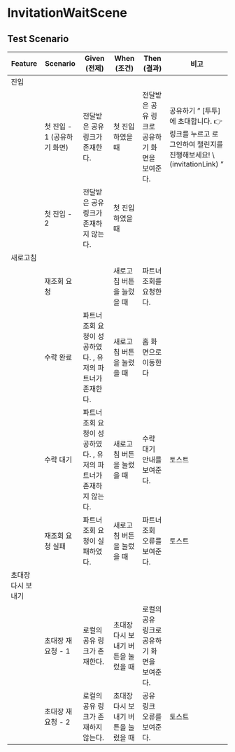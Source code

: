 # InvitationWaitScene

## Test Scenario

| Feature    | Scenario           | Given (전제)                             | When (조건)            | Then (결과)                  | 비고                                                                     |
| ---------- | ------------------ | -------------------------------------- | -------------------- | -------------------------- | ---------------------------------------------------------------------- |
| 진입         |                    |                                        |                      |                            |                                                                        |
|            | 첫 진입 - 1 (공유하기 화면) | 전달받은 공유 링크가 존재한다.                      | 첫 진입하였을 때            | 전달받은 공유 링크로 공유하기 화면을 보여준다. | 공유하기 ” [투투]에 초대합니다. 👉 링크를 누르고 로그인하여 챌린지를 진행해보세요! \\(invitationLink) ” |
|            | 첫 진입 - 2           | 전달받은 공유 링크가 존재하지 않는다.                  | 첫 진입하였을때             |                            |                                                                        |
| 새로고침       |                    |                                        |                      |                            |                                                                        |
|            | 재조회 요청             |                                        | 새로고침 버튼을 눌렀을 때       | 파트너 조회를 요청한다.              |                                                                        |
|            | 수락 완료              | 파트너 조회 요청이 성공하였다. , 유저의 파트너가 존재한다.     | 새로고침 버튼을 눌렀을 때       | 홈 화면으로 이동한다                |                                                                        |
|            | 수락 대기              | 파트너 조회 요청이 성공하였다. , 유저의 파트너가 존재하지 않는다. | 새로고침 버튼을 눌렀을 때       | 수락 대기 안내를 보여준다.            | 토스트                                                                    |
|            | 재조회 요청 실패          | 파트너 조회 요청이 실패하였다.                      | 새로고침 버튼을 눌렀을 때       | 파트너 조회 오류를 보여준다.           | 토스트                                                                    |
| 초대장 다시 보내기 |                    |                                        |                      |                            |                                                                        |
|            | 초대장 재요청 - 1        | 로컬의 공유 링크가 존재한다.                       | 초대장 다시 보내기 버튼을 눌렀을 때 | 로컬의 공유 링크로 공유하기 화면을 보여준다.  |                                                                        |
|            | 초대장 재요청 - 2        | 로컬의 공유 링크가 존재하지 않는다.                   | 초대장 다시 보내기 버튼을 눌렀을 때 | 공유 링크 오류를 보여준다.            | 토스트                                                                    |

